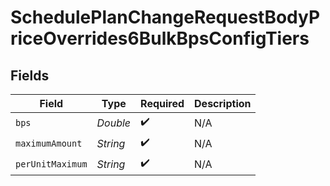# SchedulePlanChangeRequestBodyPriceOverrides6BulkBpsConfigTiers


## Fields

| Field              | Type               | Required           | Description        |
| ------------------ | ------------------ | ------------------ | ------------------ |
| `bps`              | *Double*           | :heavy_check_mark: | N/A                |
| `maximumAmount`    | *String*           | :heavy_check_mark: | N/A                |
| `perUnitMaximum`   | *String*           | :heavy_check_mark: | N/A                |